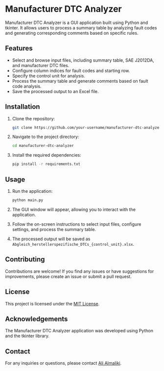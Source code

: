 # Manufacturer DTC Analyzer

Manufacturer DTC Analyzer is a GUI application built using Python and tkinter. It allows users to process a summary table by analyzing fault codes and generating corresponding comments based on specific rules.

## Features

- Select and browse input files, including summary table, SAE J2012DA, and manufacturer DTC files.
- Configure column indices for fault codes and starting row.
- Specify the control unit for analysis.
- Process the summary table and generate comments based on fault code analysis.
- Save the processed output to an Excel file.

## Installation

1. Clone the repository:

   ```bash
   git clone https://github.com/your-username/manufacturer-dtc-analyzer.git
   ```

2. Navigate to the project directory:

   ```bash
   cd manufacturer-dtc-analyzer
   ```

3. Install the required dependencies:

   ```bash
   pip install -r requirements.txt
   ```

## Usage

1. Run the application:

   ```bash
   python main.py
   ```

2. The GUI window will appear, allowing you to interact with the application.

3. Follow the on-screen instructions to select input files, configure settings, and process the summary table.

4. The processed output will be saved as `Abgleich_herstellerspezifische_DTCs_{control_unit}.xlsx`.

## Contributing

Contributions are welcome! If you find any issues or have suggestions for improvements, please create an issue or submit a pull request.

## License

This project is licensed under the [MIT License](Licence.txt).

## Acknowledgements

The Manufacturer DTC Analyzer application was developed using Python and the tkinter library.

## Contact

For any inquiries or questions, please contact [Ali Almaliki](mailto:alawilmaliki@gmail.com).

